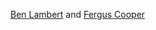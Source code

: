 [Ben Lambert](https://ben-lambert.com/bayesian/) and [Fergus Cooper](https://www.cs.ox.ac.uk/people/fergus.cooper/site/)
